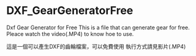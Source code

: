 # DXF_GearGeneratorFree
Dxf Gear Generator for Free
This is a file that can generate gear for free.
Pleace watch the video(.MP4) to know hoe to use.

這是一個可以產生DXF的齒輪檔案，可以免費使用
執行方式請見影片(.MP4)
